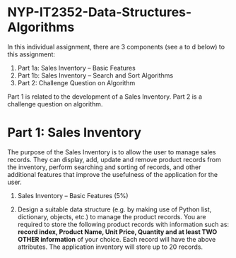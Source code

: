 # NYP-IT2352-Data-Structures-Algorithms

In this individual assignment, there are 3 components (see a to d below) to this assignment:
  1. Part 1a: Sales Inventory – Basic Features
  2. Part 1b: Sales Inventory – Search and Sort Algorithms
  3. Part 2: Challenge Question on Algorithm

Part 1 is related to the development of a Sales Inventory. Part 2 is a challenge question on algorithm.

# Part 1: Sales Inventory

The purpose of the Sales Inventory is to allow the user to manage sales records. They can display, add, update and remove product records from the inventory, perform searching and sorting of records, and other additional features that improve the usefulness of the application for the user.

1. Sales Inventory – Basic Features (5%)

1. Design a suitable data structure (e.g. by making use of Python list, dictionary, objects, etc.) to manage the product records. You are required to store the following product records with information such as: **record index, Product Name, Unit Price, Quantity and at least TWO OTHER information** of your choice. Each record will have the above attributes. The application inventory will store up to 20 records.
